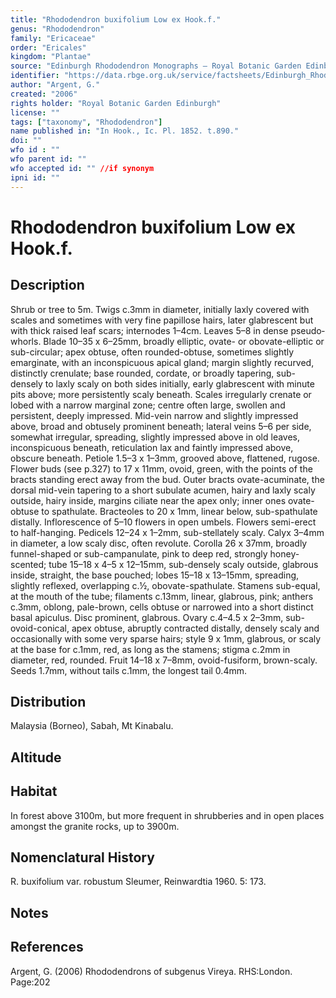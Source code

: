 ```yaml
---
title: "Rhododendron buxifolium Low ex Hook.f."
genus: "Rhododendron"
family: "Ericaceae"
order: "Ericales"
kingdom: "Plantae"
source: "Edinburgh Rhododendron Monographs – Royal Botanic Garden Edinburgh"
identifier: "https://data.rbge.org.uk/service/factsheets/Edinburgh_Rhododendron_Monographs.xhtml"
author: "Argent, G."
created: "2006"
rights holder: "Royal Botanic Garden Edinburgh"
license: ""
tags: ["taxonomy", "Rhododendron"]
name published in: "In Hook., Ic. Pl. 1852. t.890."
doi: ""
wfo id : ""
wfo parent id: ""
wfo accepted id: "" //if synonym                      
ipni id: ""
---
```


                       

# Rhododendron buxifolium Low ex Hook.f.

## Description
Shrub or tree to 5m. Twigs c.3mm in diameter, initially laxly covered with scales and sometimes with very fine papillose hairs, later glabrescent but with thick raised leaf scars; internodes 1–4cm. Leaves 5–8 in dense pseudo­whorls. Blade 10–35 x 6–25mm, broadly elliptic, ovate- or obovate-elliptic or sub-circular; apex obtuse, often rounded-obtuse, sometimes slightly emarginate, with an inconspicuous apical gland; margin slightly recurved, distinctly crenulate; base rounded, cordate, or broadly tapering, sub-densely to laxly scaly on both sides initially, early glabrescent with minute pits above; more persistently scaly beneath. Scales irregularly crenate or lobed with a narrow marginal zone; centre often large, swollen and persistent, deeply impressed. Mid-vein narrow and slightly impressed above, broad and obtusely prominent beneath; lateral veins 5–6 per side, somewhat irregular, spreading, slightly impressed above in old leaves, inconspicuous beneath, reticulation lax and faintly impressed above, obscure beneath. Petiole 1.5–3 x 1–3mm, grooved above, flattened, rugose. Flower buds (see p.327) to 17 x 11mm, ovoid, green, with the points of the bracts standing erect away from the bud. Outer bracts ovate-acuminate, the dorsal mid-vein tapering to a short subulate acumen, hairy and laxly scaly outside, hairy inside, margins ciliate near the apex only; inner ones ovate-obtuse to spathulate. Bracteoles to 20 x 1mm, linear below, sub-spathulate distally. Inflorescence of 5–10 flowers in open umbels. Flowers semi-erect to half-hanging. Pedicels 12–24 x 1–2mm, sub-stellately scaly. Calyx 3–4mm in diameter, a low scaly disc, often revo­lute. Corolla 26 x 37mm, broadly funnel-shaped or sub-­campanulate, pink to deep red, strongly honey-scented; tube 15–18 x 4–5 x 12–15mm, sub-densely scaly outside, glabrous inside, straight, the base pouched; lobes 15–18 x 13–15mm, spreading, slightly reflexed, overlapping c.½, obovate-spathulate. Stamens sub-equal, at the mouth of the tube; filaments c.13mm, linear, glabrous, pink; anthers c.3mm, oblong, pale-brown, cells obtuse or narrowed into a short distinct basal apiculus. Disc prominent, glabrous. Ovary c.4–4.5 x 2–3mm, sub-ovoid-conical, apex obtuse, abruptly contracted distally, densely scaly and occasionally with some very sparse hairs; style 9 x 1mm, glabrous, or scaly at the base for c.1mm, red, as long as the stamens; stigma c.2mm in diameter, red, rounded. Fruit 14–18 x 7–8mm, ovoid-fusiform, brown-scaly. Seeds 1.7mm, without tails c.1mm, the longest tail 0.4mm.

## Distribution
Malaysia (Borneo), Sabah, Mt Kinabalu.

## Altitude


## Habitat
In forest above 3100m, but more frequent in shrubberies and in open places amongst the granite rocks, up to 3900m.

## Nomenclatural History
R. buxifolium var. robustum Sleumer, Reinwardtia 1960. 5: 173.
                       
## Notes


## References

Argent, G. (2006) Rhododendrons of subgenus Vireya. RHS:London. Page:202
